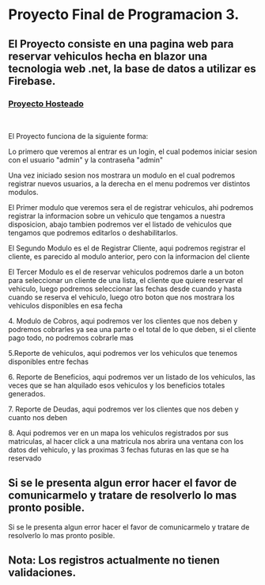 # Proyecto Final de Programacion 3.
<h2>El Proyecto consiste en una pagina web para reservar vehiculos hecha en blazor una tecnologia web .net, la base de datos a utilizar es Firebase.</h2>
<h3><a href="https://finalprog3.herokuapp.com/">Proyecto Hosteado</a></h3>
<br>
<p> El Proyecto funciona de la siguiente forma: </p>
<p>Lo primero que veremos al entrar es un login, el cual podemos iniciar sesion con el usuario "admin" y la contraseña "admin"</p>
<p>Una vez iniciado sesion nos mostrara un modulo en el cual podremos registrar nuevos usuarios, a la derecha en el menu podremos ver distintos modulos.</p>
<p>El Primer modulo que veremos sera el de registrar vehiculos, ahi podremos registrar la informacion sobre un vehiculo que tengamos a nuestra disposicion, abajo tambien podremos ver el listado de vehiculos que tengamos que podremos editarlos o deshabilitarlos.</p>
<p>El Segundo Modulo es el de Registrar Cliente, aqui podremos registrar el cliente, es parecido al modulo anterior, pero con la informacion del cliente</p>
<p>El Tercer Modulo es el de reservar vehiculos podremos darle a un boton para seleccionar un cliente de una lista, el cliente que quiere reservar el vehiculo, luego podremos seleccionar las fechas desde cuando y hasta cuando se reserva el vehiculo, luego otro boton que nos mostrara los vehiculos disponibles en esa fecha</p>
<p>4. Modulo de Cobros, aqui podremos ver los clientes que nos deben y podremos cobrarles ya sea una parte o el total de lo que deben, si el cliente pago todo, no podremos cobrarle mas</p>
<p>5.Reporte de vehiculos, aqui podremos ver los vehiculos que tenemos disponibles entre fechas </p>
<p>6. Reporte de Beneficios, aqui podremos ver un listado de los vehiculos, las veces que se han alquilado esos vehiculos y los beneficios totales generados.</p>
<p>7. Reporte de Deudas, aqui podremos ver los clientes que nos deben y cuanto nos deben</p>
<p>8. Aqui podremos ver en un mapa los vehiculos registrados por sus matriculas, al hacer click a una matricula nos abrira una ventana con los datos del vehiculo, y las proximas 3 fechas futuras en las que se ha reservado</p>
<h2>Si se le presenta algun error hacer el favor de comunicarmelo y tratare de resolverlo lo mas pronto posible.</h2>Si se le presenta algun error hacer el favor de comunicarmelo y tratare de resolverlo lo mas pronto posible.
<h2>Nota: Los registros actualmente no tienen validaciones.</h2> 
